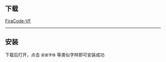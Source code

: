 ## 下载  
[FiraCode-VF](https://api.mir6.com/api/lanzou?url=https://cqu-openlib.lanzout.com/izLmc1x5wxte&down=true)  

---

## 安装  
下载后打开，点击 `安装字体` 等类似字样即可安装成功  